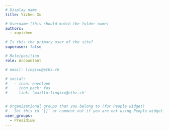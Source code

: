 ```yaml
---
# Display name
title: Yizhen Xu

# Username (this should match the folder name)
authors:
  - xuyizhen

# Is this the primary user of the site?
superuser: false

# Role/position
role: Accountant

# email: linqixu@ethz.ch

# social:
#   - icon: envelope
#     icon_pack: fas
#     link: 'mailto:linqixu@ethz.ch'


# Organizational groups that you belong to (for People widget)
#   Set this to `[]` or comment out if you are not using People widget.
user_groups:
  - Presidium
---
```

